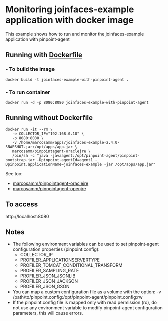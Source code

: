 # Monitoring joinfaces-example application with docker image
This example shows how to run and monitor the joinfaces-example application with pinpoint-agent

## Running with [Dockerfile](Dockerfile)
### - To build the image
```
docker build -t joinfaces-example-with-pinpoint-agent .
```

### - To run container
```
docker run -d -p 8080:8080 joinfaces-example-with-pinpoint-agent
```

## Running without Dockerfile
```
docker run -it --rm \
   -e COLLECTOR_IP="192.168.0.18" \
   -p 8080:8080 \
   -v /home/marcosamm/apps/joinfaces-example-2.4.0-SNAPSHOT.jar:/opt/apps/app.jar \
   marcosamm/pinpointagent-oraclejre \
   /bin/sh -c "java -javaagent:/opt/pinpoint-agent/pinpoint-bootstrap.jar -Dpinpoint.agentId=agent1 -Dpinpoint.applicationName=joinfaces-example -jar /opt/apps/app.jar"
```
See too:
* [marcosamm/pinpointagent-oraclejre](https://hub.docker.com/r/marcosamm/pinpointagent-oraclejre/)
* [marcosamm/pinpointagent-openjre](https://hub.docker.com/r/marcosamm/pinpointagent-openjre/) 

## To access
http://localhost:8080

## Notes
* The following environment variables can be used to set pinpoint-agent configuration properties (pinpoint.config):
   - COLLECTOR_IP
   - PROFILER_APPLICATIONSERVERTYPE
   - PROFILER_TOMCAT_CONDITIONAL_TRANSFORM
   - PROFILER_SAMPLING_RATE
   - PROFILER_JSON_JSONLIB
   - PROFILER_JSON_JACKSON
   - PROFILER_JSON_GSON
* You can map a custom configuration file as a volume with the option: -v /path/to/pinpoint.config:/opt/pinpoint-agent/pinpoint.config:rw
* If the pinpoint.config file is mapped only with read permission (ro), do not use any environment variable to modify pinpoint-agent configuration parameters, this will cause errors.